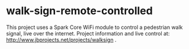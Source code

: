 walk-sign-remote-controlled
===========================

This project uses a Spark Core WiFi module to control a pedestrian walk signal, live over the internet. Project information and live control at: http://www.jbprojects.net/projects/walksign .
